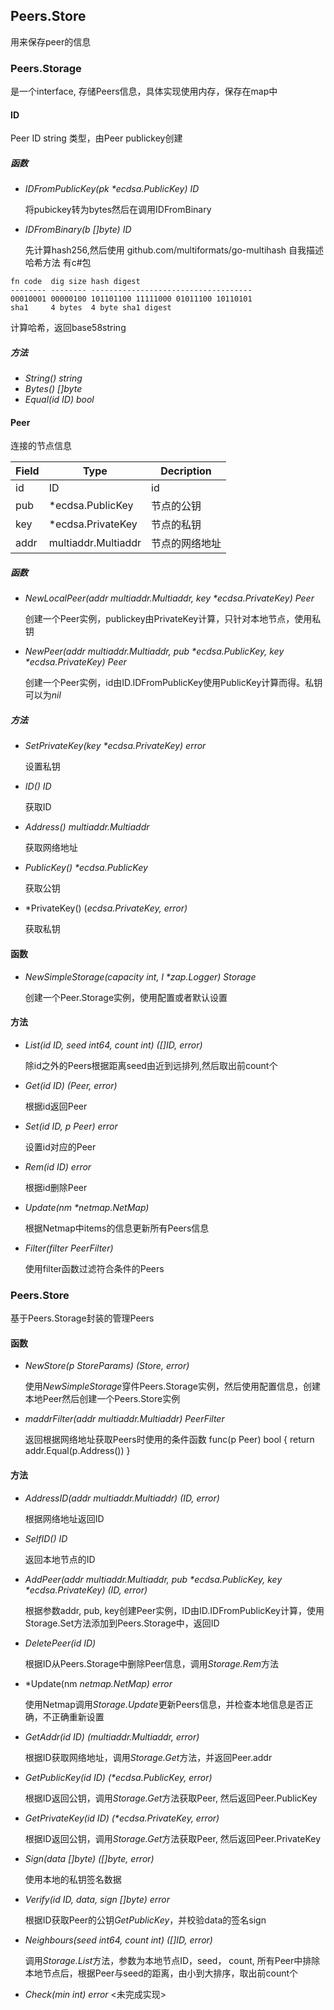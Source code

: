 ## Peers.Store

用来保存peer的信息

### Peers.Storage

是一个interface, 存储Peers信息，具体实现使用内存，保存在map中

#### ID 

Peer ID string 类型，由Peer publickey创建

##### 函数

* *IDFromPublicKey(pk \*ecdsa.PublicKey) ID*

  将pubickey转为bytes然后在调用IDFromBinary

* *IDFromBinary(b []byte) ID* 

  先计算hash256,然后使用
github.com/multiformats/go-multihash 自我描述哈希方法 有c#包
```
fn code  dig size hash digest
-------- -------- ------------------------------------
00010001 00000100 101101100 11111000 01011100 10110101
sha1     4 bytes  4 byte sha1 digest
```
计算哈希，返回base58string

##### 方法

* *String() string*
* *Bytes() []byte*
* *Equal(id ID) bool*

#### Peer

连接的节点信息

|Field|Type|Decription|
|-|-|-|
|id|ID|id|
|pub|*ecdsa.PublicKey|节点的公钥|
|key|*ecdsa.PrivateKey|节点的私钥|
|addr|multiaddr.Multiaddr|节点的网络地址|

##### 函数

* *NewLocalPeer(addr multiaddr.Multiaddr, key \*ecdsa.PrivateKey) Peer*

  创建一个Peer实例，publickey由PrivateKey计算，只针对本地节点，使用私钥

* *NewPeer(addr multiaddr.Multiaddr, pub \*ecdsa.PublicKey, key \*ecdsa.PrivateKey) Peer*

  创建一个Peer实例，id由ID.IDFromPublicKey使用PublicKey计算而得。私钥可以为*nil*


##### 方法

* *SetPrivateKey(key \*ecdsa.PrivateKey) error*

  设置私钥

* *ID() ID*

  获取ID

* *Address() multiaddr.Multiaddr*

  获取网络地址

* *PublicKey() \*ecdsa.PublicKey*

  获取公钥

* *PrivateKey() (*ecdsa.PrivateKey, error)*

  获取私钥

#### 函数

* *NewSimpleStorage(capacity int, l \*zap.Logger) Storage*

  创建一个Peer.Storage实例，使用配置或者默认设置

#### 方法

* *List(id ID, seed int64, count int) ([]ID, error)*
  
  除id之外的Peers根据距离seed由近到远排列,然后取出前count个

* *Get(id ID) (Peer, error)*

  根据id返回Peer

* *Set(id ID, p Peer) error*

  设置id对应的Peer

* *Rem(id ID) error*

  根据id删除Peer

* *Update(nm \*netmap.NetMap)*

  根据Netmap中items的信息更新所有Peers信息


* *Filter(filter PeerFilter)*

  使用filter函数过滤符合条件的Peers

### Peers.Store

基于Peers.Storage封装的管理Peers

#### 函数

* *NewStore(p StoreParams) (Store, error)*

  使用*NewSimpleStorage*穿件Peers.Storage实例，然后使用配置信息，创建本地Peer然后创建一个Peers.Store实例

* *maddrFilter(addr multiaddr.Multiaddr) PeerFilter*

  返回根据网络地址获取Peers时使用的条件函数 func(p Peer) bool { return addr.Equal(p.Address()) }

#### 方法

* *AddressID(addr multiaddr.Multiaddr) (ID, error)*

  根据网络地址返回ID

* *SelfID() ID*

  返回本地节点的ID

* *AddPeer(addr multiaddr.Multiaddr, pub \*ecdsa.PublicKey, key \*ecdsa.PrivateKey) (ID, error)*

  根据参数addr, pub, key创建Peer实例，ID由ID.IDFromPublicKey计算，使用Storage.Set方法添加到Peers.Storage中，返回ID

* *DeletePeer(id ID)*

  根据ID从Peers.Storage中删除Peer信息，调用*Storage.Rem*方法

* *Update(nm *netmap.NetMap) error*

  使用Netmap调用*Storage.Update*更新Peers信息，并检查本地信息是否正确，不正确重新设置

* *GetAddr(id ID) (multiaddr.Multiaddr, error)*

  根据ID获取网络地址，调用*Storage.Get*方法，并返回Peer.addr

* *GetPublicKey(id ID) (\*ecdsa.PublicKey, error)*

  根据ID返回公钥，调用*Storage.Get*方法获取Peer, 然后返回Peer.PublicKey

* *GetPrivateKey(id ID) (\*ecdsa.PrivateKey, error)*

  根据ID返回公钥，调用*Storage.Get*方法获取Peer, 然后返回Peer.PrivateKey

* *Sign(data []byte) ([]byte, error)*

  使用本地的私钥签名数据

* *Verify(id ID, data, sign []byte) error*

  根据ID获取Peer的公钥*GetPublicKey*，并校验data的签名sign

* *Neighbours(seed int64, count int) ([]ID, error)*

  调用*Storage.List*方法，参数为本地节点ID，seed， count, 所有Peer中排除本地节点后，根据Peer与seed的距离，由小到大排序，取出前count个

*  *Check(min int) error* <未完成实现>


